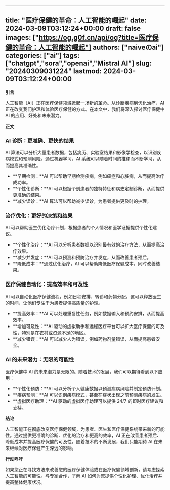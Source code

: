 
---
title: "医疗保健的革命：人工智能的崛起"
date: 2024-03-09T03:12:24+00:00
draft: false
images: ["https://og.g0f.cn/api/og?title=医疗保健的革命：人工智能的崛起"]
authors: ["naiveのai"]
categories: ["ai"]
tags: ["chatgpt","sora","openai","Mistral AI"]
slug: "20240309031224"
lastmod: 2024-03-09T03:12:24+00:00
---
**引言**

人工智能（AI）正在医疗保健领域掀起一场新的革命。从诊断疾病到优化治疗，AI 正在改变我们护理和体验医疗保健的方式。在本文中，我们将深入探讨医疗保健中 AI 的应用、好处和未来潜力。

**正文**

### AI 诊断：更准确、更快的结果

AI 算法可以分析大量患者数据，包括病历、实验室结果和影像学检查，以识别疾病模式和预测风险。通过机器学习，AI 系统可以随着时间的推移而不断学习，从而提高其准确性。

* **早期检测：**AI 可以帮助早期检测疾病，例如癌症和心脏病，从而提高治疗成功率。
* **个性化诊断：**AI 可以根据个别患者的独特特征和病史定制诊断，从而提供更准确的结果。
* **减少误诊：**AI 算法可以帮助减少误诊，为患者提供更及时的护理。

### 治疗优化：更好的决策和结果

AI 可以帮助医生优化治疗计划，根据患者的个人情况和医学证据提供个性化建议。

* **个性化治疗：**AI 可以分析患者数据以识别最有效的治疗方法，从而提高治疗效果。
* **减少并发症：**AI 可以预测和预防治疗并发症，从而改善患者预后。
* **降低成本：**通过优化治疗，AI 可以帮助降低医疗保健成本，同时改善结果。

### 医疗保健自动化：提高效率和可及性

AI 可以自动化医疗保健流程，例如日程安排、转诊和药物分配。这可以释放医生的时间，让他们专注于为患者提供高质量的护理。

* **提高效率：**AI 可以处理重复性任务，例如数据输入和预约安排，从而提高效率。
* **增加可及性：**AI 驱动的虚拟助手和远程医疗平台可以扩大医疗保健的可及性，特别是在农村或资源不足的地区。
* **减少错误：**AI 可以减少人为错误，例如药物剂量错误，从而提高患者安全。

### AI 的未来潜力：无限的可能性

医疗保健中 AI 的未来潜力是无限的。随着技术的发展，我们可以期待看到以下应用：

* **个性化预防：**AI 可以分析个人健康数据以预测疾病风险并制定预防计划。
* **疾病预测：**AI 可以识别疾病模式，甚至在症状出现之前预测疾病的发生。
* **虚拟医疗助理：**AI 驱动的虚拟医疗助理可以提供 24/7 的即时医疗建议和支持。

**结论**

人工智能正在彻底改变医疗保健领域，为患者、医生和医疗保健系统带来新的可能性。通过提供更准确的诊断、优化的治疗和更高的效率，AI 正在改善患者预后、降低成本并提高医疗保健的可及性。随着技术的不断发展，我们只能期待 AI 在未来继续对医疗保健产生深远的影响。

**行动呼吁**

如果您正在寻找方法来改善您的医疗保健体验或在医疗保健领域创新，请考虑探索人工智能的可能性。与专家合作，了解 AI 如何为您提供个性化护理、优化治疗并提高整体健康状况。